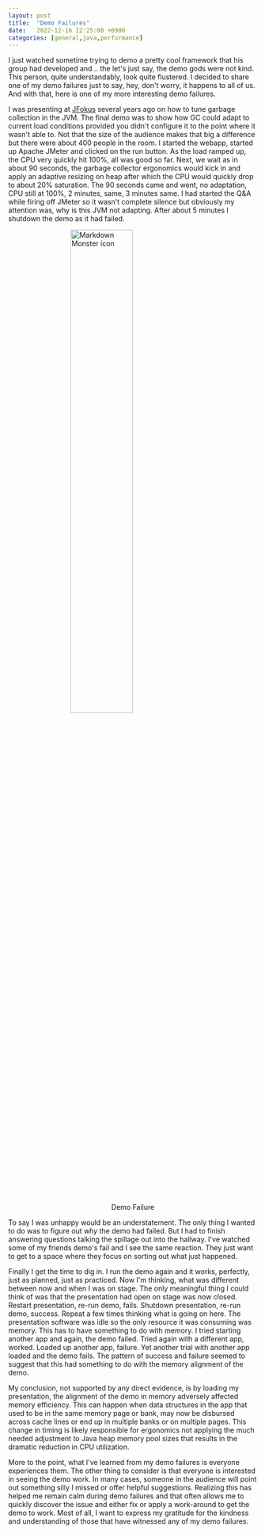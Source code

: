 ```yaml
---
layout: post
title:  "Demo Failures"
date:   2022-12-16 12:25:00 +0900
categories: [general,java,performance]
---
```


I just watched sometime trying to demo a pretty cool framework that his group had developed and... the let's just say, the demo gods were not kind. This person, quite understandably, look quite flustered. I decided to share one of my demo failures just to say, hey, don't worry, it happens to all of us. And with that, here is one of my more interesting demo failures.

I was presenting at [JFokus](https://www.jfokus.se/) several years ago on how to tune garbage collection in the JVM. The final demo was to show how GC could adapt to current load conditions provided you didn't configure it to the point where it wasn't able to. Not that the size of the audience makes that big a difference but there were about 400 people in the room. I started the webapp, started up Apache JMeter and clicked on the run button. As the load ramped up, the CPU very quickly hit 100%, all was good so far. Next, we wait as in about 90 seconds, the garbage collector ergonomics would kick in and apply an adaptive resizing on heap after which the CPU would quickly drop to about 20% saturation. The 90 seconds came and went, no adaptation, CPU still at 100%, 2 minutes, same, 3 minutes same. I had started the Q&A while firing off JMeter so it wasn't complete silence but obviously my attention was, why is this JVM not adapting. After about 5 minutes I shutdown the demo as it had failed.

<img src="/images/failure.png"
     alt="Markdown Monster icon"
     style="width: 50%; display: block; margin-left: auto; margin-right: auto;" />
     
<p style="text-align: center;">Demo Failure</p>

To say I was unhappy would be an understatement. The only thing I wanted to do was to figure out *why* the demo had failed. But I had to finish answering questions talking the spillage out into the hallway. I've watched some of my friends demo's fail and I see the same reaction. They just want to get to a space where they focus on sorting out what just happened.

Finally I get the time to dig in. I run the demo again and it works, perfectly, just as planned, just as practiced. Now I'm thinking, what was different between now and when I was on stage. The only meaningful thing I could think of was that the presentation had open on stage was now closed. Restart presentation, re-run demo, fails. Shutdown presentation, re-run demo, success. Repeat a few times thinking what is going on here. The presentation software was idle so the only resource it was consuming was memory. This has to have something to do with memory. I tried starting another app and again, the demo failed. Tried again with a different app, worked. Loaded up another app, failure. Yet another trial with another app loaded and the demo fails. The pattern of success and failure seemed to suggest that this had something to do with the memory alignment of the demo.

My conclusion, not supported by any direct evidence, is by loading my presentation, the alignment of the demo in memory adversely affected memory efficiency. This can happen when data structures in the app that used to be in the same memory page or bank, may now be disbursed across cache lines or end up in multiple banks or on multiple pages. This change in timing is likely responsible for ergonomics not applying the much needed adjustment to Java heap memory pool sizes that results in the dramatic reduction in CPU utilization.

More to the point, what I've learned from my demo failures is everyone experiences them. The other thing to consider is that everyone is interested in seeing the demo work. In many cases, someone in the audience will point out something silly I missed or offer helpful suggestions. Realizing this has helped me remain calm during demo failures and that often allows me to quickly discover the issue and either fix or apply a work-around to get the demo to work. Most of all, I want to express my gratitude for the kindness and understanding of those that have witnessed any of my demo failures.